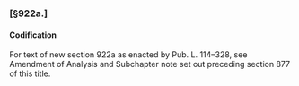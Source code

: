 ### [§922a.] ###

#### Codification ####

For text of new section 922a as enacted by Pub. L. 114–328, see Amendment of Analysis and Subchapter note set out preceding section 877 of this title.